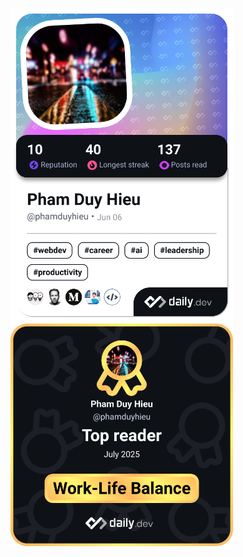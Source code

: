 <a href="https://app.daily.dev/phamduyhieu"><img src="./devcard.png" width="356" alt="Pham Duy Hieu's Dev Card"/></a>
&nbsp;&nbsp;&nbsp;&nbsp;&nbsp;&nbsp;
<a href="https://app.daily.dev/phamduyhieu"><img src="./achievement-july-2025.png" width="356" alt="Pham Duy Hieu's Dev Card"/></a>

